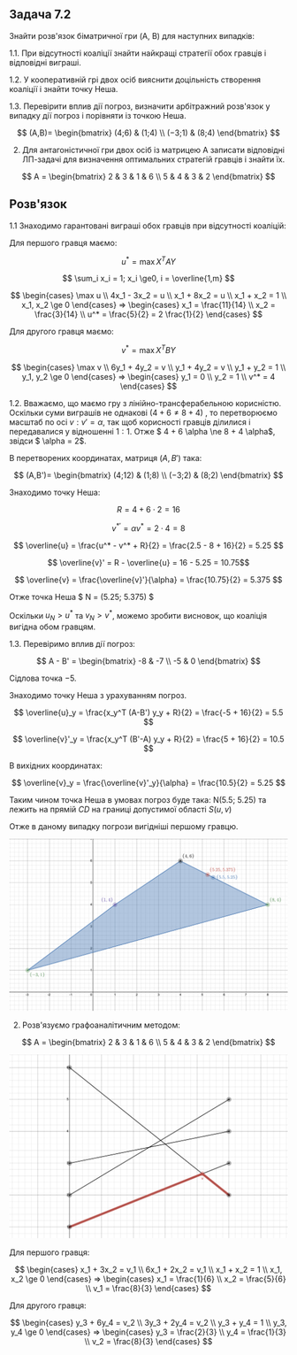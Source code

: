 ## Задача 7.2

Знайти розв'язок біматричної гри (A, B) для наступних випадків:

1.1. При відсутності коаліції знайти найкращі стратегії обох гравців і відповідні виграші.

1.2. У кооперативній грі двох осіб вияснити доцільність створення коаліції і знайти точку Неша.

1.3. Перевірити вплив дії погроз, визначити арбітражний розв'язок у випадку дії погроз і
порівняти із точкою Неша.

$$ (A,B)= \begin{bmatrix}
   (4;6)   & (1;4) \\
   (−3;1) & (8;4)
\end{bmatrix}
$$

2. Для антагоністичної гри двох осіб із матрицею А записати відповідні ЛП-задачі для визначення оптимальних стратегій гравців і знайти їх.

$$ A = \begin{bmatrix}
   2 & 3 & 1 & 6 \\
    5 & 4 & 3 & 2
\end{bmatrix}
$$

## Розв'язок

1.1 Знаходимо гарантовані виграші обох гравців при відсутності коаліцій: 

Для першого гравця маємо:

$$ u^* = \max X^T AY $$

$$ \sum_i x_i = 1; x_i \ge0, i = \overline{1,m} $$

$$ \begin{cases}
    \max u \\
  4x_1 - 3x_2 = u \\
    x_1 + 8x_2 = u \\
    x_1 + x_2 = 1 \\
    x_1, x_2 \ge 0
\end{cases} ⇒ \begin{cases}
   x_1 = \frac{11}{14} \\
   x_2 = \frac{3}{14} \\
   u^* = \frac{5}{2} = 2 \frac{1}{2}
\end{cases}
$$

Для другого гравця маємо:

$$ v^* = \max X^T BY $$

$$ \begin{cases}
    \max v \\
  6y_1 + 4y_2 = v \\
    y_1 + 4y_2 = v \\
    y_1 + y_2 = 1 \\
    y_1, y_2 \ge 0
\end{cases} ⇒ \begin{cases}
   y_1 = 0 \\
   y_2 = 1 \\
   v^* = 4
\end{cases}
$$

1.2. Вважаємо, що маємо гру з лінійно-трансферабельною корисністю. Оскільки суми виграшів не однакові $(4 + 6 ≠ 8 + 4)$ , то перетворюємо масштаб по осі $v:v'=\alpha$, так щоб корисності гравців ділилися і передавалися у відношенні $1:1$. Отже $ 4 + 6 \alpha \ne 8 + 4 \alpha$, звідси $ \alpha = 2$.

В перетворених координатах, матриця $(A, B')$ така:

$$ (A,B')= \begin{bmatrix}
   (4;12)   & (1;8) \\
   (−3;2) & (8;2)
\end{bmatrix}
$$

Знаходимо точку Неша:

$$ R=4+6\cdot2=16 $$ 

$$ v^{*'} = \alpha v^* = 2 \cdot 4 = 8 $$

$$ \overline{u} = \frac{u^* - v^* + R}{2} = \frac{2.5 - 8 + 16}{2} = 5.25 $$

$$ \overline{v}' = R - \overline{u} =  16 - 5.25 = 10.75$$

$$ \overline{v} = \frac{\overline{v}'}{\alpha} = \frac{10.75}{2} = 5.375 $$

Отже точка Неша $ N = (5.25; 5.375) $

Оскільки $u_N > u^*$ та $v_N > v^*$, можемо зробити висновок, що коаліція вигідна обом гравцям.

1.3. Перевіримо вплив дії погроз:

$$ A - B' = \begin{bmatrix}
   -8 & -7 \\
   -5 & 0
\end{bmatrix}
$$

Сідлова точка $−5$.

Знаходимо точку Неша з урахуванням погроз.

$$ \overline{u}_y = \frac{x_y^T (A-B') y_y + R}{2} = \frac{-5 + 16}{2} = 5.5 $$

$$ \overline{v}'_y = \frac{x_y^T (B'-A) y_y + R}{2} = \frac{5 + 16}{2} = 10.5 $$

В вихідних координатах:

$$ \overline{v}_y = \frac{\overline{v}'_y}{\alpha} = \frac{10.5}{2} = 5.25 $$

Таким чином точка Неша в умовах погроз буде така: N(5.5; 5.25) та лежить на прямій $CD$ на границі допустимої області $S(u,v)$

Отже в даному випадку погрози вигідніші першому гравцю.

![img-7-1](img-7-1.png)

2. Розв'язуємо графоаналітичним методом:

$$ A = \begin{bmatrix}
   2 & 3 & 1 & 6 \\
    5 & 4 & 3 & 2
\end{bmatrix}
$$

![img-7-1-1](img-7-1-1.png)

Для першого гравця:

$$ \begin{cases}
  x_1 + 3x_2 = v_1 \\
    6x_1 + 2x_2 = v_1 \\
    x_1 + x_2 = 1 \\
    x_1, x_2 \ge 0
\end{cases} ⇒ \begin{cases}
   x_1 = \frac{1}{6} \\
   x_2 = \frac{5}{6} \\
   v_1 = \frac{8}{3} 
\end{cases}
$$

Для другого гравця:

$$ \begin{cases}
  y_3 + 6y_4 = v_2 \\
    3y_3 + 2y_4 = v_2 \\
    y_3 + y_4 = 1 \\
    y_3, y_4 \ge 0
\end{cases} ⇒ \begin{cases}
   y_3 = \frac{2}{3} \\
   y_4 = \frac{1}{3} \\
   v_2 = \frac{8}{3} 
\end{cases}
$$